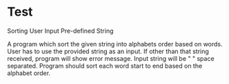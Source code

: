 # Test
Sorting User Input Pre-defined String

A program which sort the given string into alphabets order based on words. User has to use the
provided string as an input. If other than that string received, program will show error
message. Input string will be " " space separated. Program should sort each word start to end
based on the alphabet order.
